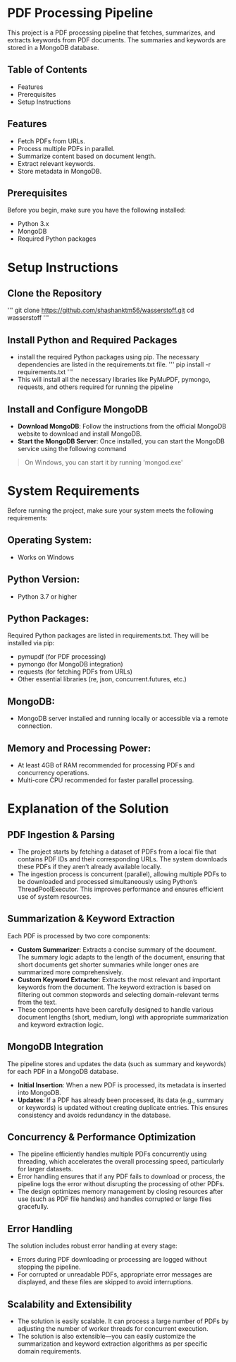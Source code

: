 # PDF Processing Pipeline
This project is a PDF processing pipeline that fetches, summarizes, and extracts keywords from PDF documents. The summaries and keywords are stored in a MongoDB database.
## Table of Contents
* Features
* Prerequisites
* Setup Instructions
  
## Features
* Fetch PDFs from URLs.
* Process multiple PDFs in parallel.
* Summarize content based on document length.
* Extract relevant keywords.
* Store metadata in MongoDB.

## Prerequisites
Before you begin, make sure you have the following installed:
* Python 3.x
* MongoDB
* Required Python packages

# Setup Instructions
## Clone the Repository
''' git clone  https://github.com/shashanktm56/wasserstoff.git
   cd wasserstoff '''
##  Install Python and Required Packages
* install the required Python packages using pip. The necessary dependencies are listed in the requirements.txt file.
 ''' pip install -r requirements.txt '''
* This will install all the necessary libraries like PyMuPDF, pymongo, requests, and others required for running the pipeline
##  Install and Configure MongoDB
* **Download MongoDB**: Follow the instructions from the official MongoDB website to download and install MongoDB.
* **Start the MongoDB Server**: Once installed, you can start the MongoDB service using the following command
> On Windows, you can start it by running
>  'mongod.exe'
# System Requirements
Before running the project, make sure your system meets the following requirements:
## Operating System:
* Works on Windows
## Python Version:
* Python 3.7 or higher
## Python Packages:
Required Python packages are listed in requirements.txt. They will be installed via pip:
* pymupdf (for PDF processing)
* pymongo (for MongoDB integration)
* requests (for fetching PDFs from URLs)
* Other essential libraries (re, json, concurrent.futures, etc.)
## MongoDB:
* MongoDB server installed and running locally or accessible via a remote connection.
## Memory and Processing Power:
* At least 4GB of RAM recommended for processing PDFs and concurrency operations.
* Multi-core CPU recommended for faster parallel processing.


# Explanation of the Solution
## PDF Ingestion & Parsing
* The project starts by fetching a dataset of PDFs from a local file that contains PDF IDs and their corresponding URLs. The system downloads these PDFs if they aren’t already available locally.
* The ingestion process is concurrent (parallel), allowing multiple PDFs to be downloaded and processed simultaneously using Python’s ThreadPoolExecutor. This improves performance and ensures efficient use of system resources.
## Summarization & Keyword Extraction
Each PDF is processed by two core components:
* **Custom Summarizer**: Extracts a concise summary of the document. The summary logic adapts to the length of the document, ensuring that short documents get shorter summaries while longer ones are summarized more comprehensively.
* **Custom Keyword Extractor**: Extracts the most relevant and important keywords from the document. The keyword extraction is based on filtering out common stopwords and selecting domain-relevant terms from the text.
* These components have been carefully designed to handle various document lengths (short, medium, long) with appropriate summarization and keyword extraction logic.
## MongoDB Integration
The pipeline stores and updates the data (such as summary and keywords) for each PDF in a MongoDB database.
* **Initial Insertion**: When a new PDF is processed, its metadata is inserted into MongoDB.
* **Updates**: If a PDF has already been processed, its data (e.g., summary or keywords) is updated without creating duplicate entries. This ensures consistency and avoids redundancy in the database.
##  Concurrency & Performance Optimization
* The pipeline efficiently handles multiple PDFs concurrently using threading, which accelerates the overall processing speed, particularly for larger datasets.
* Error handling ensures that if any PDF fails to download or process, the pipeline logs the error without disrupting the processing of other PDFs.
* The design optimizes memory management by closing resources after use (such as PDF file handles) and handles corrupted or large files gracefully.
 ## Error Handling
The solution includes robust error handling at every stage:
* Errors during PDF downloading or processing are logged without stopping the pipeline.
* For corrupted or unreadable PDFs, appropriate error messages are displayed, and these files are skipped to avoid interruptions.
##  Scalability and Extensibility
* The solution is easily scalable. It can process a large number of PDFs by adjusting the number of worker threads for concurrent execution.
* The solution is also extensible—you can easily customize the summarization and keyword extraction algorithms as per specific domain requirements.
